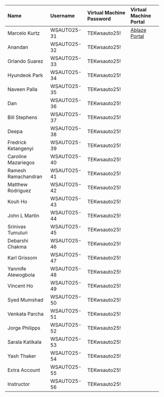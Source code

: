| Name                     | Username     | Virtual Machine Password | Virtual Machine Portal |
|:-------------------------|:-------------|:-------------------------|:-----------------------|
| Marcelo Kurtz            | WSAUTO25-31  | TEKwsauto25!             | [Ablaze Portal](https://my.ablazedesktop.com) |
| Anandan                  | WSAUTO25-32  | TEKwsauto25!             |                        |
| Orlando Suarez           | WSAUTO25-33  | TEKwsauto25!             |                        |
| Hyundeok Park            | WSAUTO25-34  | TEKwsauto25!             |                        |
| Naveen Palla             | WSAUTO25-35  | TEKwsauto25!             |                        |
| Dan                      | WSAUTO25-36  | TEKwsauto25!             |                        |
| Bill Stephens            | WSAUTO25-37  | TEKwsauto25!             |                        |
| Deepa                    | WSAUTO25-38  | TEKwsauto25!             |                        |
| Fredrick Ketangenyi      | WSAUTO25-39  | TEKwsauto25!             |                        |
| Caroline Mazariegos      | WSAUTO25-40  | TEKwsauto25!             |                        |
| Ramesh Ramachandran      | WSAUTO25-41  | TEKwsauto25!             |                        |
| Matthew Rodriguez        | WSAUTO25-42  | TEKwsauto25!             |                        |
| Kouh Ho                  | WSAUTO25-43  | TEKwsauto25!             |                        |
| John L Martin            | WSAUTO25-44  | TEKwsauto25!             |                        |
| Srinivas Tumuluri        | WSAUTO25-45  | TEKwsauto25!             |                        |
| Debarshi Chakma          | WSAUTO25-46  | TEKwsauto25!             |                        |
| Karl Grissom             | WSAUTO25-47  | TEKwsauto25!             |                        |
| Yanmife Atewogbola       | WSAUTO25-48  | TEKwsauto25!             |                        |
| Vincent Ho               | WSAUTO25-49  | TEKwsauto25!             |                        |
| Syed Mumshad             | WSAUTO25-50  | TEKwsauto25!             |                        |
| Venkata Parcha           | WSAUTO25-51  | TEKwsauto25!             |                        |
| Jorge Philipps           | WSAUTO25-52  | TEKwsauto25!             |                        |
| Sarala Katikala          | WSAUTO25-53  | TEKwsauto25!             |                        |
| Yash Thaker              | WSAUTO25-54  | TEKwsauto25!             |                        |
| Extra Account            | WSAUTO25-55  | TEKwsauto25!             |                        |
| Instructor               | WSAUTO25-56  | TEKwsauto25!             |                        |
